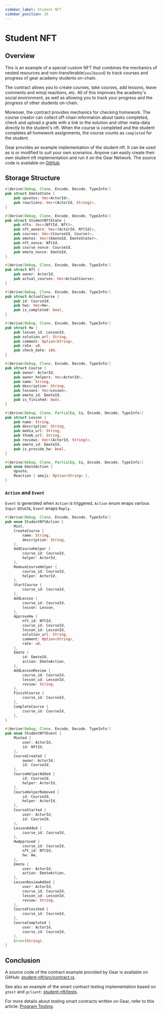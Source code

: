 ```yaml
---
sidebar_label: Student NFT
sidebar_position: 26
---
```


# Student NFT

## Overview

This is an example of a special custom NFT that combines the mechanics of nested resources and non-transferable(`soulbound`) to track courses and progress of gear academy students on-chain.

The contract allows you to create courses, take courses, add lessons, leave comments and emoji reactions, etc. All of this improves the academy's social environment, as well as allowing you to track your progress and the progress of other students on-chain.

Moreover, the contract provides mechanics for checking homework. The course creator can collect off-chain information about tasks completed, check and upload a grade with a link to the solution and other meta-data directly to the student's nft. When the course is completed and the student completes all homework assignments, the course counts as `completed` for the student.

Gear provides an example implementation of the student nft. It can be used as is or modified to suit your own scenarios. Anyone can easily create their own student nft implementation and run it on the Gear Network. The source code is available on [GitHub](https://github.com/gear-dapps/student-nft).

## Storage Structure

```rust
#[derive(Debug, Clone, Encode, Decode, TypeInfo)]
pub struct EmoteState {
    pub upvotes: Vec<ActorId>,
    pub reactions: Vec<(ActorId, String)>,
}

#[derive(Debug, Clone, Encode, Decode, TypeInfo)]
pub struct StudentNftState {
    pub nfts: Vec<(NftId, Nft)>,
    pub nft_owners: Vec<(ActorId, NftId)>,
    pub courses: Vec<(CourseId, Course)>,
    pub emotes: Vec<(EmoteId, EmoteState)>,
    pub nft_nonce: NftId,
    pub course_nonce: CourseId,
    pub emote_nonce: EmoteId,
}

#[derive(Debug, Clone, Encode, Decode, TypeInfo)]
pub struct Nft {
    pub owner: ActorId,
    pub actual_courses: Vec<ActualCourse>,
}

#[derive(Debug, Clone, Encode, Decode, TypeInfo)]
pub struct ActualCourse {
    pub id: CourseId,
    pub hws: Vec<Hw>,
    pub is_completed: bool,
}

#[derive(Debug, Clone, Encode, Decode, TypeInfo)]
pub struct Hw {
    pub lesson_id: LessonId,
    pub solution_url: String,
    pub comment: Option<String>,
    pub rate: u8,
    pub check_date: i64,
}

#[derive(Debug, Clone, Encode, Decode, TypeInfo)]
pub struct Course {
    pub owner: ActorId,
    pub owner_helpers: Vec<ActorId>,
    pub name: String,
    pub description: String,
    pub lessons: Vec<Lesson>,
    pub emote_id: EmoteId,
    pub is_finished: bool,
}

#[derive(Debug, Clone, PartialEq, Eq, Encode, Decode, TypeInfo)]
pub struct Lesson {
    pub name: String,
    pub description: String,
    pub media_url: String,
    pub thumb_url: String,
    pub reviews: Vec<(ActorId, String)>,
    pub emote_id: EmoteId,
    pub is_provide_hw: bool,
}

#[derive(Debug, Clone, PartialEq, Eq, Encode, Decode, TypeInfo)]
pub enum EmoteAction {
    Upvote,
    Reaction { emoji: Option<String> },
}
```

### `Action` and `Event`

`Event` is generated when `Action` is triggered. `Action` enum wraps various `Input` structs, `Event` wraps `Reply`.

```rust
#[derive(Debug, Clone, Encode, Decode, TypeInfo)]
pub enum StudentNftAction {
    Mint,
    CreateCourse {
        name: String,
        description: String,
    },
    AddCourseHelper {
        course_id: CourseId,
        helper: ActorId,
    },
    RemoveCourseHelper {
        course_id: CourseId,
        helper: ActorId,
    },
    StartCourse {
        course_id: CourseId,
    },
    AddLesson {
        course_id: CourseId,
        lesson: Lesson,
    },
    ApproveHw {
        nft_id: NftId,
        course_id: CourseId,
        lesson_id: LessonId,
        solution_url: String,
        comment: Option<String>,
        rate: u8,
    },
    Emote {
        id: EmoteId,
        action: EmoteAction,
    },
    AddLessonReview {
        course_id: CourseId,
        lesson_id: LessonId,
        review: String,
    },
    FinishCourse {
        course_id: CourseId,
    },
    CompleteCourse {
        course_id: CourseId,
    },
}
```

```rust
#[derive(Debug, Clone, Encode, Decode, TypeInfo)]
pub enum StudentNftEvent {
    Minted {
        user: ActorId,
        id: NftId,
    },
    CourseCreated {
        owner: ActorId,
        id: CourseId,
    },
    CourseHelperAdded {
        id: CourseId,
        helper: ActorId,
    },
    CourseHelperRemoved {
        id: CourseId,
        helper: ActorId,
    },
    CourseStarted {
        user: ActorId,
        id: CourseId,
    },
    LessonAdded {
        course_id: CourseId,
    },
    HwApproved {
        course_id: CourseId,
        nft_id: NftId,
        hw: Hw,
    },
    Emote {
        user: ActorId,
        action: EmoteAction,
    },
    LessonReviewAdded {
        user: ActorId,
        course_id: CourseId,
        lesson_id: LessonId,
        review: String,
    },
    CourseFinished {
        course_id: CourseId,
    },
    CourseCompleted {
        user: ActorId,
        course_id: CourseId,
    },
    Error(String),
}
```

## Conclusion

A source code of the contract example provided by Gear is available on GitHub: [student-nft/src/contract.rs](https://github.com/gear-dapps/student-nft/blob/master/src/contract.rs).

See also an example of the smart contract testing implementation based on `gtest` and `gclient`: [student-nft/tests](https://github.com/gear-dapps/student-nft/tree/master/tests).

For more details about testing smart contracts written on Gear, refer to this article: [Program Testing](/docs/developing-contracts/testing).
